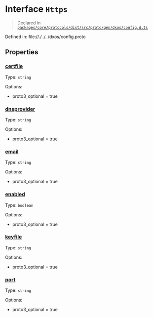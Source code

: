 # Interface `Https`
> Declared in [`packages/core/protocols/dist/src/proto/gen/dxos/config.d.ts`]()

Defined in:
   file://./../../dxos/config.proto
## Properties
### [certfile]()
Type: <code>string</code>

Options:
  - proto3_optional = true
### [dnsprovider]()
Type: <code>string</code>

Options:
  - proto3_optional = true
### [email]()
Type: <code>string</code>

Options:
  - proto3_optional = true
### [enabled]()
Type: <code>boolean</code>

Options:
  - proto3_optional = true
### [keyfile]()
Type: <code>string</code>

Options:
  - proto3_optional = true
### [port]()
Type: <code>string</code>

Options:
  - proto3_optional = true